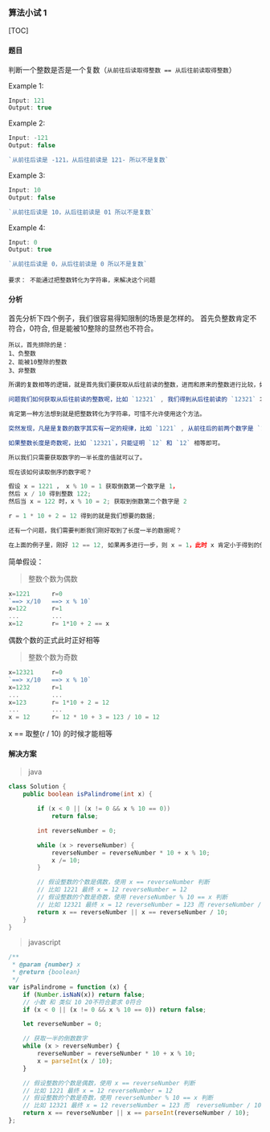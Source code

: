 ### 算法小试 1

[TOC]

#### 题目

判断一个整数是否是一个复数（`从前往后读取得整数 == 从后往前读取得整数`）

Example 1:
~~~js
Input: 121
Output: true
~~~

Example 2:
~~~js
Input: -121
Output: false

`从前往后读是 -121，从后往前读是 121- 所以不是复数`
~~~~


Example 3:
~~~js
Input: 10
Output: false

`从前往后读是 10，从后往前读是 01 所以不是复数`
~~~~

Example 4:
~~~js
Input: 0
Output: true

`从前往后读是 0，从后往前读是 0 所以不是复数`
~~~~

`要求： 不能通过把整数转化为字符串，来解决这个问题`

#### 分析

首先分析下四个例子，我们很容易得知限制的场景是怎样的。
首先负整数肯定不符合，0符合, 但是能被10整除的显然也不符合。

~~~
所以，首先排除的是：
1、负整数
2、能被10整除的整数
3、非整数
~~~

~~~js
所谓的复数相等的逻辑，就是首先我们要获取从后往前读的整数，进而和原来的整数进行比较，如若相等，必然是复数。

问题我们如何获取从后往前读的整数呢，比如 `12321` , 我们得到从后往前读的 `12321` 才可以。

肯定第一种方法想到就是把整数转化为字符串，可惜不允许使用这个方法。

突然发现，凡是是复数的数字其实有一定的规律，比如 `1221` , 从前往后的前两个数字是 `12`， 从后往前的前两个数字是12，假设整数的长度是偶数的时候，只要 `12 == 12`，就可以证明这是个复数；

如果整数长度是奇数呢，比如 `12321`，只能证明 `12` 和 `12` 相等即可。

所以我们只需要获取数字的一半长度的值就可以了。

现在该如何读取倒序的数字呢？

假设 x = 1221 ， x % 10 = 1 获取倒数第一个数字是 1，
然后 x / 10 得到整数 122;
然后当 x = 122 时，x % 10 = 2; 获取到倒数第二个数字是 2

r = 1 * 10 + 2 = 12 得到的就是我们想要的数据;

还有一个问题，我们需要判断我们刚好取到了长度一半的数据呢？

在上面的例子里，刚好 12 == 12, 如果再多进行一步，则 x = 1，此时 x 肯定小于得到的值，所以等 x 小于从后往前读取的数值的时候，说明已经到了一半的位置了；
~~~

简单假设：

> 整数个数为偶数

~~~js
x=1221    	r=0
`==> x/10   ==> x % 10`
x=122       r=1
...         ...
x=12		r= 1*10 + 2 == x
~~~
偶数个数的正式此时正好相等

> 整数个数为奇数

~~~js
x=12321    	r=0
`==> x/10   ==> x % 10`
x=1232      r=1
...         ...
x=123		r= 1*10 + 2 = 12
...         ...
x = 12      r= 12 * 10 + 3 = 123 / 10 = 12 
~~~

x == 取整(r / 10) 的时候才能相等


#### 解决方案

> java

~~~java
class Solution {
	public boolean isPalindrome(int x) {

		if (x < 0 || (x != 0 && x % 10 == 0))
			return false;

		int reverseNumber = 0;

		while (x > reverseNumber) {
			reverseNumber = reverseNumber * 10 + x % 10;
			x /= 10;
		}

		// 假设整数的个数是偶数，使用 x == reverseNumber 判断
		// 比如 1221 最终 x = 12 reverseNumber = 12
		// 假设整数的个数是奇数，使用 reverseNumber % 10 == x 判断
		// 比如 12321 最终 x = 12 reverseNumber = 123 而 reverseNumber / 10 = 12
		return x == reverseNumber || x == reverseNumber / 10;
	}
}
~~~

> javascript

~~~js
/**
 * @param {number} x
 * @return {boolean}
 */
var isPalindrome = function (x) {
	if (Number.isNaN(x)) return false;
	// 小数 和 类似 10 20不符合要求 0符合
	if (x < 0 || (x != 0 && x % 10 == 0)) return false;

	let reverseNumber = 0;

	// 获取一半的倒数数字
	while (x > reverseNumber) {
		reverseNumber = reverseNumber * 10 + x % 10;
		x = parseInt(x / 10);
	}

	// 假设整数的个数是偶数，使用 x == reverseNumber 判断
	// 比如 1221 最终 x = 12 reverseNumber = 12
	// 假设整数的个数是奇数，使用 reverseNumber % 10 == x 判断
	// 比如 12321 最终 x = 12 reverseNumber = 123 而  reverseNumber / 10 = 12
	return x == reverseNumber || x == parseInt(reverseNumber / 10);
};
~~~
